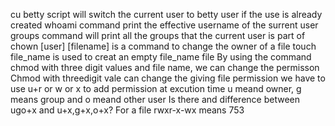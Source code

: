 cu betty script will switch the current user to betty user if the use is already created
whoami command print the effective username of the surrent user
groups command will print all the groups that the current user is part of
chown [user] [filename] is a command to change the owner of a file
touch file_name is used to creat an empty file_name file
By using the command chmod with three digit values and file name, we can change the permisson
Chmod with threedigit vale can change the giving file permission
we have to use u+r or w or x to add permission at excution time
u meand owner, g means group and o meand other user
Is there and difference between ugo+x and u+x,g+x,o+x?
For a file rwxr-x-wx means 753
